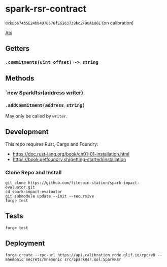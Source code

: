 # spark-rsr-contract

`0xbDb674b5E24b84D78576fE6263739bc2F90A186E` (on calibration)

[Abi](out/src/SparkRsr.sol/SparkRsr.json)

## Getters

### `.commitments(uint offset) -> string`

## Methods

### `new SparkRsr(address writer)
### `.addCommitment(address string)`

May only be called by `writer`.

## Development

This repo requires Rust, Cargo and Foundry:
- https://doc.rust-lang.org/book/ch01-01-installation.html
- https://book.getfoundry.sh/getting-started/installation

### Clone Repo and Install

```console
git clone https://github.com/filecoin-station/spark-impact-evaluator.git
cd spark-impact-evaluator
git submodule update --init --recursive
forge test
```

## Tests

```console
forge test
```

## Deployment

```console
forge create --rpc-url https://api.calibration.node.glif.io/rpc/v0 --mnemonic secrets/mnemonic src/SparkRsr.sol:SparkRsr
```
